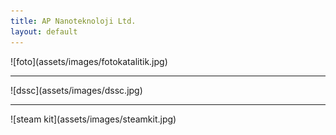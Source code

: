 ```yaml
---
title: AP Nanoteknoloji Ltd.
layout: default
---
```


<div id="fotokatalitik"></div>
![foto](assets/images/fotokatalitik.jpg)

<hr>

<div id="dssc"></div>
![dssc](assets/images/dssc.jpg)

<hr>

<div id="steam"></div>
![steam kit](assets/images/steamkit.jpg)
